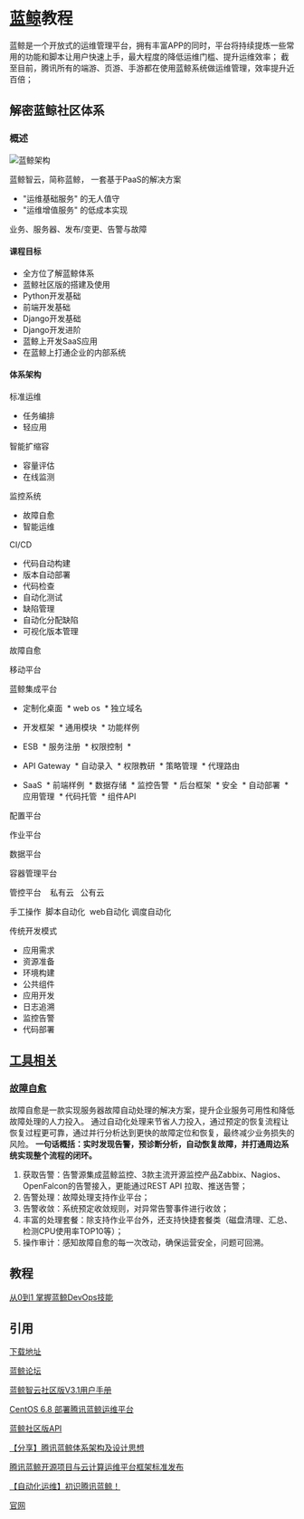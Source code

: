 # [蓝鲸](http://bk.tencent.com)教程

蓝鲸是一个开放式的运维管理平台，拥有丰富APP的同时，平台将持续提炼一些常用的功能和脚本让用户快速上手，最大程度的降低运维门槛、提升运维效率；
截至目前，腾讯所有的端游、页游、手游都在使用蓝鲸系统做运维管理，效率提升近百倍；


## 解密蓝鲸社区体系


### 概述



![蓝鲸架构](http://bk.tencent.com/document/static/images/bk/bkIntroduction/allView.png)


蓝鲸智云，简称蓝鲸， 一套基于PaaS的解决方案
* "运维基础服务" 的无人值守
* "运维增值服务" 的低成本实现

业务、服务器、发布/变更、告警与故障

#### 课程目标

* 全方位了解蓝鲸体系
* 蓝鲸社区版的搭建及使用
* Python开发基础
* 前端开发基础
* Django开发基础
* Django开发进阶
* 蓝鲸上开发SaaS应用
* 在蓝鲸上打通企业的内部系统

#### 体系架构


标准运维
* 任务编排
* 轻应用

智能扩缩容

* 容量评估
* 在线监测

监控系统 
* 故障自愈
* 智能运维

CI/CD
* 代码自动构建
* 版本自动部署
* 代码检查
* 自动化测试
* 缺陷管理
* 自动化分配缺陷
* 可视化版本管理


故障自愈 

移动平台



蓝鲸集成平台

* 定制化桌面 
  * web os
  * 独立域名
* 开发框架
  * 通用模块
  * 功能样例 
* ESB 
  * 服务注册
  * 权限控制
  * 

* API Gateway
  * 自动录入
  * 权限教研
  * 策略管理
  * 代理路由

* SaaS
  * 前端样例
  * 数据存储
  * 监控告警
  * 后台框架
  * 安全
  * 自动部署
  * 应用管理
  * 代码托管
  * 组件API
   



配置平台 

作业平台 

数据平台 


容器管理平台


管控平台
    私有云   公有云


手工操作  脚本自动化  web自动化 调度自动化

传统开发模式
* 应用需求
* 资源准备
* 环境构建
* 公共组件
* 应用开发
* 日志追溯
* 监控告警
* 代码部署



## [工具相关](http://bk.tencent.com/s-mart/market)

### [**故障自愈**](http://bk.tencent.com/s-mart/application/110/detail)

故障自愈是一款实现服务器故障自动处理的解决方案，提升企业服务可用性和降低故障处理的人力投入。
通过自动化处理来节省人力投入，通过预定的恢复流程让恢复过程更可靠，通过并行分析达到更快的故障定位和恢复，最终减少业务损失的风险。
**一句话概括：实时发现告警，预诊断分析，自动恢复故障，并打通周边系统实现整个流程的闭环。**

1. 获取告警：告警源集成蓝鲸监控、3款主流开源监控产品Zabbix、Nagios、OpenFalcon的告警接入，更能通过REST API 拉取、推送告警；
2. 告警处理：故障处理支持作业平台；
3. 告警收敛：系统预定收敛规则，对异常告警事件进行收敛；
4. 丰富的处理套餐：除支持作业平台外，还支持快捷套餐类（磁盘清理、汇总、检测CPU使用率TOP10等）；
5. 操作审计：感知故障自愈的每一次改动，确保运营安全，问题可回溯。




## 教程

[从0到1 掌握蓝鲸DevOps技能](https://ke.qq.com/course/187459#tuin=218e4713)






## 引用

[下载地址](http://bk.tencent.com/download/)

[蓝鲸论坛](http://bbs.bk.tencent.com/forum.php)

[蓝鲸智云社区版V3.1用户手册](http://bbs.bk.tencent.com/forum.php?mod=viewthread&tid=505&extra=page%3D1)

[CentOS 6.8 部署腾讯蓝鲸运维平台](http://www.linuxprobe.com/centos6-8-deploy-blueking-platform.html)

[蓝鲸社区版API](http://bk.tencent.com/document/bkapi)


[【分享】腾讯蓝鲸体系架构及设计思想](http://blog.csdn.net/liuxinsysu/article/details/51251587)

[腾讯蓝鲸开源项目与云计算运维平台框架标准发布](http://www.yunweipai.com/archives/24205.html)

[【自动化运维】初识腾讯蓝鲸！](http://blog.csdn.net/liuxinsysu/article/details/51247753)

[官网](http://bk.tencent.com)


